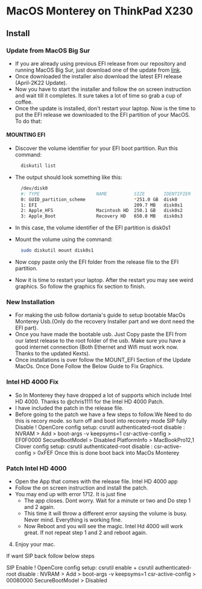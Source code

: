 # MacOS Monterey on ThinkPad X230

## Install

### Update from MacOS Big Sur

- If you are already using previous EFI release from our repository and running MacOS Big Sur, just download one of the update from [link](https://mrmacintosh.com/macos-12-monterey-full-installer-database-download-directly-from-apple/
).
- Once downloaded the installer also download the latest EFI release (April-2K22 Update).
- Now you have to start the installer and follow the on screen instruction and wait till it completes. It sure takes a lot of time so grab a cup of coffee.
- Once the update is installed, don't restart your laptop. Now is the time to put the EFI release we downloaded to the EFI partition of your MacOS. To do that:

#### MOUNTING EFI 

- Discover the volume identifier for your EFI boot partition. Run this command:

  ```bash
    diskutil list
  ```

- The output should look something like this:

  ```bash
    /dev/disk0
    #: TYPE                     NAME          SIZE       IDENTIFIER
    0: GUID_partition_scheme                  *251.0 GB  disk0
    1: EFI                                    209.7 MB   disk0s1
    2: Apple_HFS                Macintosh HD  250.1 GB   disk0s2
    3: Apple_Boot               Recovery HD   650.0 MB   disk0s3
  ```

- In this case, the volume identifier of the EFI partition is disk0s1

- Mount the volume using the command:

  ```bash
    sudo diskutil mount disk0s1
  ```

- Now copy paste only the EFI folder from the release file to the EFI partition.
- Now it is time to restart your laptop. After the restart you may see weird graphics. So follow the graphics fix section to finish.


### New Installation

- For making the usb follow dortania's guide to setup bootable MacOs Monterey Usb.(Only do the recovery Installer part and we dont need the EFI part).
- Once you have made the bootable usb. Just Copy paste the EFI from our latest release to the root folder of the usb. Make sure you have a good internet connection (Both Ethernet and Wifi must work now. Thanks to the updated Kexts).
- Once installations is over follow the MOUNT_EFI Section of the Update MacOs. Once Done Follow the Below Guide to Fix Graphics.

### Intel HD 4000 Fix

- So In Monterey they have dropped a lot of supports which include Intel HD 4000. Thanks to @chris1111 for the Intel HD 4000 Patch.
- I have included the patch in the release file.
- Before going to the patch we have a few steps to follow.We Need to do this is recory mode. so turn off and boot into recovery mode
  SIP fully Disable !
 OpenCore config setup: csrutil authenticated-root disable :
NVRAM > Add > boot-args -v keepsyms=1
csr-active-config > EF0F0000
SecureBootModel > Disabled
PlatformInfo > MacBookPro12,1
 Clover config setup: csrutil authenticated-root disable :
csr-active-config > 0xFEF
Once this is done boot back into MacOs Monterey

### Patch Intel HD 4000

- Open the App that comes with the release file. Intel HD 4000 app
- Follow the on screen instruction and install the patch. 
- You may end up with error 1712. It is just fine
  - The app closes. Dont worry. Wait for a minute or two and Do step 1 and 2 again.
  - This time it will throw a different error saysing the volume is busy. Never mind. Everything is working fine.
  - Now Reboot and you will see the magic. Intel Hd 4000 will work great. If not repeat step 1 and 2 and reboot again.
4. Enjoy your mac.

If want SIP back follow below steps

SIP Enable !
OpenCore config setup: csrutil enable + csrutil authenticated-root disable :
NVRAM > Add > boot-args -v keepsyms=1
csr-active-config > 00080000
SecureBootModel > Disabled